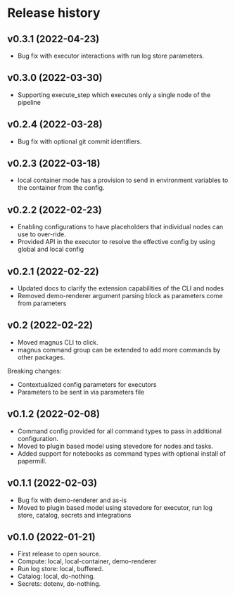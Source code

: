 # Release history

## v0.3.1 (2022-04-23)

- Bug fix with executor interactions with run log store parameters.


## v0.3.0 (2022-03-30)

- Supporting execute_step which executes only a single node of the pipeline

## v0.2.4 (2022-03-28)

- Bug fix with optional git commit identifiers.


## v0.2.3 (2022-03-18)

- local container mode has a provision to send in environment variables to the container from the config.

## v0.2.2 (2022-02-23)

- Enabling configurations to have placeholders that individual nodes can use to over-ride.
- Provided API in the executor to resolve the effective config by using global and local config

## v0.2.1 (2022-02-22)

- Updated docs to clarify the extension capabilities of the CLI and nodes
- Removed demo-renderer argument parsing block as parameters come from parameters

## v0.2 (2022-02-22)

- Moved magnus CLI to click.
- magnus command group can be extended to add more commands by other packages.

Breaking changes:

- Contextualized config parameters for executors
- Parameters to be sent in via parameters file

## v0.1.2 (2022-02-08)

- Command config provided for all command types to pass in additional configuration.
- Moved to plugin based model using stevedore for nodes and tasks.
- Added support for notebooks as command types with optional install of papermill.

## v0.1.1 (2022-02-03)

- Bug fix with demo-renderer and as-is
- Moved to plugin based model using stevedore for executor, run log store, catalog, secrets and integrations

## v0.1.0 (2022-01-21)

- First release to open source.
- Compute: local, local-container, demo-renderer
- Run log store: local, buffered.
- Catalog: local, do-nothing.
- Secrets: dotenv, do-nothing.
